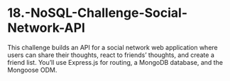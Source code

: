 # 18.-NoSQL-Challenge-Social-Network-API
This challenge builds an API for a social network web application where users can share their thoughts, react to friends’ thoughts, and create a friend list. You’ll use Express.js for routing, a MongoDB database, and the Mongoose ODM.
